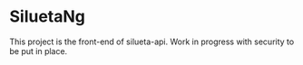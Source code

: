 # SiluetaNg

This project is the front-end of silueta-api. Work in progress with security to be put in place. 
